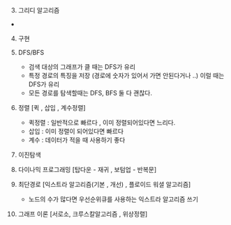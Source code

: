 3. 그리디 알고리즘

-

4. 구현

5. DFS/BFS
   - 검색 대상의 그래프가 클 때는 DFS가 유리
   - 특정 경로의 특징을 저장 (경로에 숫자가 있어서 가면 안된다거나 ..) 이럴 때는 DFS가 유리
   - 모든 경로를 탐색할때는 DFS, BFS 둘 다 괜찮다.
6. 정렬 [퀵 , 삽입 , 계수정렬]

   - 퀵정렬 : 일반적으로 빠르다 , 이미 정렬되어있다면 느리다.
   - 삽입 : 이미 정렬이 되어있다면 빠르다
   - 계수 : 데이터가 적을 때 사용하기 좋다

7. 이진탐색

8. 다이나믹 프로그래밍 [탑다운 - 재귀 , 보텀업 - 반복문]

9. 최단경로 [익스트라 알고리즘(기본 , 개선) , 플로이드 워셜 알고리즘]

   - 노드의 수가 많다면 우선순위큐를 사용하는 익스트라 알고리즘 쓰기

10. 그래프 이론 [서로소, 크루스칼알고리즘 , 위상정렬]
